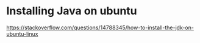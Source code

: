 # Installing Java on ubuntu

https://stackoverflow.com/questions/14788345/how-to-install-the-jdk-on-ubuntu-linux
